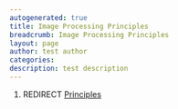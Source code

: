 ```yaml
---
autogenerated: true
title: Image Processing Principles
breadcrumb: Image Processing Principles
layout: page
author: test author
categories: 
description: test description
---
```


1.  REDIRECT [Principles](Principles "wikilink")

